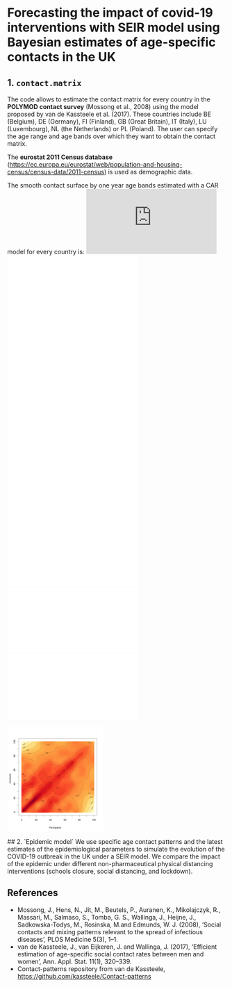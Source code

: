 
# Forecasting the impact of covid-19 interventions with SEIR model using Bayesian estimates of age-specific contacts in the UK

## 1. `contact.matrix` 
The code allows to estimate the contact matrix for every country in the **POLYMOD contact survey** (Mossong et al., 2008) using the model proposed by van de Kassteele et al. (2017). 
These countries include BE (Belgium), DE (Germany), FI (Finland), GB (Great Britain), IT (Italy), LU (Luxembourg), NL (the Netherlands) or PL (Poland).
The user can specify the age range and age bands over which they want to obtain the contact matrix. 

The **eurostat 2011 Census database** (https://ec.europa.eu/eurostat/web/population-and-housing-census/census-data/2011-census) is used as demographic data.

The smooth contact surface by one year age bands estimated with a CAR model for every country is:
![Belgium](https://github.com/melodiemonod/social.mixing.ncov/blob/master/contact.matrix/figures/c.smooth_BE.pdf) ![Germany](/contact.matrix/figures/c.smooth_DE.pdf) ![Finland](figures/contact.matrix/c.smooth_FI.pdf) ![Great Britain](figures/contact.matrix/c.smooth_GB.pdf) 
![Italy](figures/contact.matrix/c.smooth_IT.pdf) ![Luxembourg](figures/contact.matrix/c.smooth_LU.pdf) ![Netherlands](figures/contact.matrix/c.smooth_NL.pdf) ![Poland](figures/contact.matrix/c.smooth_PL.pdf) 
<p>
    <img src="/contact.matrix/figures/c.smooth_DE.pdf" width="220" height="240" />
</p>
## 2. `Epidemic model`
We use specific age contact patterns and the latest estimates of the epidemiological parameters to simulate the evolution of the COVID-19 outbreak in the UK under a SEIR model. We compare the impact of the epidemic under different non-pharmaceutical physical distancing interventions (schools closure, social distancing, and lockdown).

## References
- Mossong, J., Hens, N., Jit, M., Beutels, P., Auranen, K., Mikolajczyk, R., Massari, M., Salmaso, S., Tomba, G. S., Wallinga, J., Heijne, J., Sadkowska-Todys, M., Rosinska, M.and Edmunds, W. J. (2008), ‘Social contacts and mixing patterns relevant to the spread of infectious diseases’, PLOS Medicine 5(3), 1–1.
- van de Kassteele, J., van Eijkeren, J. and Wallinga, J. (2017), ‘Efficient estimation of age-specific social contact rates between men and women’, Ann. Appl. Stat. 11(1), 320–339.
- Contact-patterns repository from van de Kassteele, https://github.com/kassteele/Contact-patterns
